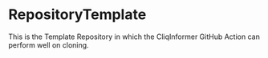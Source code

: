 # RepositoryTemplate
This is the Template Repository in which the CliqInformer GitHub Action can perform well on cloning.

